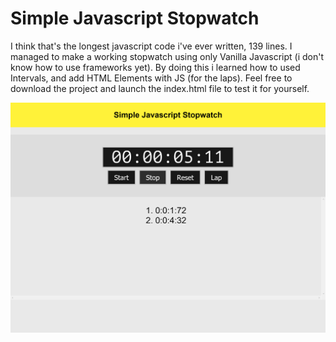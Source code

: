 # Simple Javascript Stopwatch

I think that's the longest javascript code i've ever written, 139 lines. I managed to make a working stopwatch using only Vanilla Javascript 
(i don't know how to use frameworks yet). By doing this i learned how to used Intervals, and add HTML Elements with JS (for the laps). Feel free to download the project and launch the index.html file to test it for yourself.

![project picture](Stopwatch.png)
